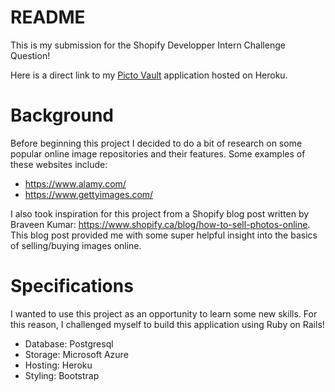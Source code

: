 # README
This is my submission for the Shopify Developper Intern Challenge Question!

Here is a direct link to my [Picto Vault](https://picto-vault.herokuapp.com/) application hosted on Heroku.

# Background
Before beginning this project I decided to do a bit of research on some popular online image repositories and their features. Some examples of these websites include:

- https://www.alamy.com/
- https://www.gettyimages.com/

I also took inspiration for this project from a Shopify blog post written by Braveen Kumar: https://www.shopify.ca/blog/how-to-sell-photos-online. This blog post provided me with some super helpful insight into the basics of selling/buying images online.

# Specifications
I wanted to use this project as an opportunity to learn some new skills. For this reason, I challenged myself to build this application using Ruby on Rails!  

- Database: Postgresql
- Storage: Microsoft Azure
- Hosting: Heroku
- Styling: Bootstrap
